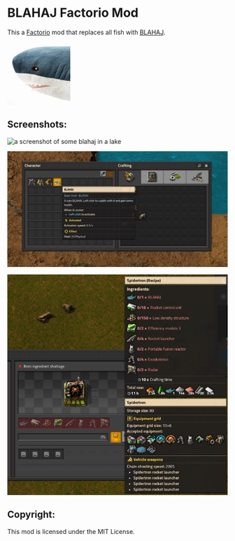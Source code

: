 # BLAHAJ Factorio Mod

This a [Factorio](https://factorio.com/) mod that replaces all fish with [BLAHAJ](https://en.wikipedia.org/wiki/Bl%C3%A5haj).

![mod icon](https://raw.githubusercontent.com/ading2210/factorio-blahaj/main/blahaj/thumbnail.png)

## Screenshots:
![a screenshot of some blahaj in a lake](https://raw.githubusercontent.com/ading2210/factorio-blahaj/main/screenshots/blahaj_lake.png)

![a screenshot of the blahaj item tooltip](https://raw.githubusercontent.com/ading2210/factorio-blahaj/main/screenshots/blahaj_tooltip.png)

![a screenshot of the spidertron crafting recipe](https://raw.githubusercontent.com/ading2210/factorio-blahaj/main/screenshots/blahaj_spidertron.png)

## Copyright:
This mod is licensed under the MIT License.